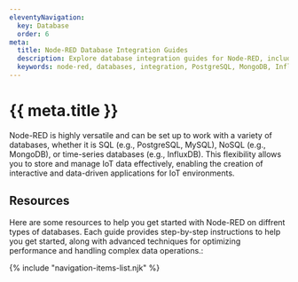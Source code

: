 ```yaml
---
eleventyNavigation:
  key: Database
  order: 6
meta:
  title: Node-RED Database Integration Guides
  description: Explore database integration guides for Node-RED, including PostgreSQL, MongoDB, InfluxDB, DynamoDB, and TimescaleDB
  keywords: node-red, databases, integration, PostgreSQL, MongoDB, InfluxDB, DynamoDB, TimescaleDB
---
```


# {{ meta.title }}

Node-RED is highly versatile and can be set up to work with a variety of databases, whether it is SQL (e.g., PostgreSQL, MySQL), NoSQL (e.g., MongoDB), or time-series databases (e.g., InfluxDB). This flexibility allows you to store and manage IoT data effectively, enabling the creation of interactive and data-driven applications for IoT environments.

## Resources

Here are some resources to help you get started with Node-RED on diffrent types of databases. Each guide provides step-by-step instructions to help you get started, along with advanced techniques for optimizing performance and handling complex data operations.:

{% include "navigation-items-list.njk" %}
